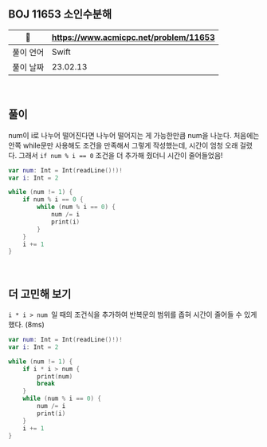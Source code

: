 ## BOJ 11653 소인수분해

|🔗|https://www.acmicpc.net/problem/11653|
|---|---|
|풀이 언어|Swift|
|풀이 날짜|23.02.13|

</br>


##  풀이 

num이 i로 나누어 떨어진다면 나누어 떨어지는 게 가능한만큼 num을 나눈다.
처음에는 안쪽 while문만 사용해도 조건을 만족해서 그렇게 작성했는데, 시간이 엄청 오래 걸렸다. 그래서 `if num % i == 0` 조건을 더 추가해 줬더니 시간이 줄어들었음!

```Swift
var num: Int = Int(readLine()!)!
var i: Int = 2

while (num != 1) {
    if num % i == 0 {
        while (num % i == 0) {
            num /= i
            print(i)
        }
    }
    i += 1
}
```

</br>

## 더 고민해 보기

`i * i > num `일 때의 조건식을 추가하여 반복문의 범위를 좁혀 시간이 줄어들 수 있게 했다. (8ms)

```Swift
var num: Int = Int(readLine()!)!
var i: Int = 2

while (num != 1) {
    if i * i > num {
        print(num)
        break
    }
    while (num % i == 0) {
        num /= i
        print(i)
    }
    i += 1
}
```
